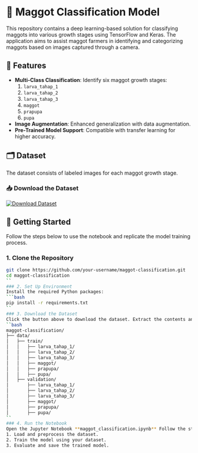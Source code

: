 # 🐛 Maggot Classification Model

This repository contains a deep learning-based solution for classifying maggots into various growth stages using TensorFlow and Keras. The application aims to assist maggot farmers in identifying and categorizing maggots based on images captured through a camera.

## 🌟 Features
- **Multi-Class Classification**: Identify six maggot growth stages:
  1. `larva_tahap_1`
  2. `larva_tahap_2`
  3. `larva_tahap_3`
  4. `maggot`
  5. `prapupa`
  6. `pupa`
- **Image Augmentation**: Enhanced generalization with data augmentation.
- **Pre-Trained Model Support**: Compatible with transfer learning for higher accuracy.

## 🗂️ Dataset
The dataset consists of labeled images for each maggot growth stage.

### 📥 Download the Dataset
[![Download Dataset](https://img.shields.io/badge/Download-Dataset-blue?style=for-the-badge&logo=databricks)](link-to-dataset)

## 🚀 Getting Started
Follow the steps below to use the notebook and replicate the model training process.

### 1. Clone the Repository
```bash
git clone https://github.com/your-username/maggot-classification.git
cd maggot-classification
``
### 2. Set Up Environment
Install the required Python packages:
```bash
pip install -r requirements.txt
``
### 3. Download the Dataset
Click the button above to download the dataset. Extract the contents and place them in the data/ directory as follows:
``bash
maggot-classification/
├── data/
│   ├── train/
│   │   ├── larva_tahap_1/
│   │   ├── larva_tahap_2/
│   │   ├── larva_tahap_3/
│   │   ├── maggot/
│   │   ├── prapupa/
│   │   ├── pupa/
│   ├── validation/
│       ├── larva_tahap_1/
│       ├── larva_tahap_2/
│       ├── larva_tahap_3/
│       ├── maggot/
│       ├── prapupa/
│       ├── pupa/
``
### 4. Run the Notebook
Open the Jupyter Notebook **maggot_classification.ipynb** Follow the steps in the notebook to:
1. Load and preprocess the dataset.
2. Train the model using your dataset.
3. Evaluate and save the trained model.
